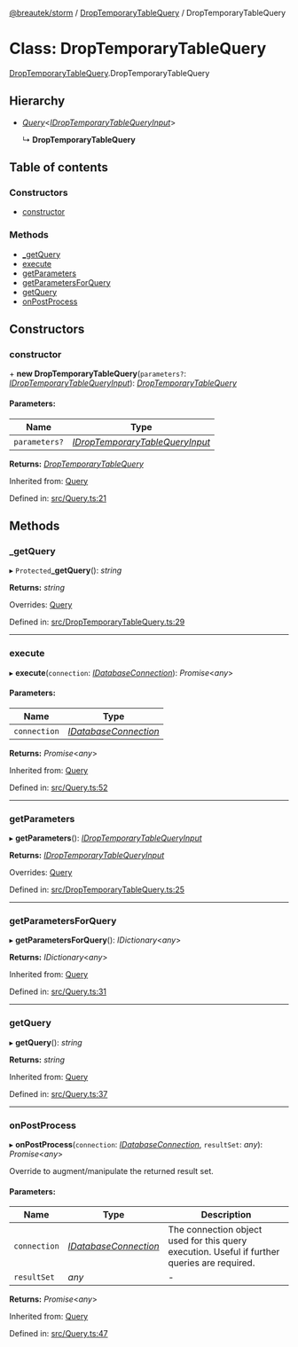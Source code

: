 [@breautek/storm](../README.md) / [DropTemporaryTableQuery](../modules/droptemporarytablequery.md) / DropTemporaryTableQuery

# Class: DropTemporaryTableQuery

[DropTemporaryTableQuery](../modules/droptemporarytablequery.md).DropTemporaryTableQuery

## Hierarchy

* [*Query*](query.query-1.md)<[*IDropTemporaryTableQueryInput*](../interfaces/droptemporarytablequery.idroptemporarytablequeryinput.md)\>

  ↳ **DropTemporaryTableQuery**

## Table of contents

### Constructors

- [constructor](droptemporarytablequery.droptemporarytablequery-1.md#constructor)

### Methods

- [\_getQuery](droptemporarytablequery.droptemporarytablequery-1.md#_getquery)
- [execute](droptemporarytablequery.droptemporarytablequery-1.md#execute)
- [getParameters](droptemporarytablequery.droptemporarytablequery-1.md#getparameters)
- [getParametersForQuery](droptemporarytablequery.droptemporarytablequery-1.md#getparametersforquery)
- [getQuery](droptemporarytablequery.droptemporarytablequery-1.md#getquery)
- [onPostProcess](droptemporarytablequery.droptemporarytablequery-1.md#onpostprocess)

## Constructors

### constructor

\+ **new DropTemporaryTableQuery**(`parameters?`: [*IDropTemporaryTableQueryInput*](../interfaces/droptemporarytablequery.idroptemporarytablequeryinput.md)): [*DropTemporaryTableQuery*](droptemporarytablequery.droptemporarytablequery-1.md)

#### Parameters:

Name | Type |
------ | ------ |
`parameters?` | [*IDropTemporaryTableQueryInput*](../interfaces/droptemporarytablequery.idroptemporarytablequeryinput.md) |

**Returns:** [*DropTemporaryTableQuery*](droptemporarytablequery.droptemporarytablequery-1.md)

Inherited from: [Query](query.query-1.md)

Defined in: [src/Query.ts:21](https://github.com/breautek/storm/blob/af5cad8/src/Query.ts#L21)

## Methods

### \_getQuery

▸ `Protected`**_getQuery**(): *string*

**Returns:** *string*

Overrides: [Query](query.query-1.md)

Defined in: [src/DropTemporaryTableQuery.ts:29](https://github.com/breautek/storm/blob/af5cad8/src/DropTemporaryTableQuery.ts#L29)

___

### execute

▸ **execute**(`connection`: [*IDatabaseConnection*](../interfaces/idatabaseconnection.idatabaseconnection-1.md)): *Promise*<*any*\>

#### Parameters:

Name | Type |
------ | ------ |
`connection` | [*IDatabaseConnection*](../interfaces/idatabaseconnection.idatabaseconnection-1.md) |

**Returns:** *Promise*<*any*\>

Inherited from: [Query](query.query-1.md)

Defined in: [src/Query.ts:52](https://github.com/breautek/storm/blob/af5cad8/src/Query.ts#L52)

___

### getParameters

▸ **getParameters**(): [*IDropTemporaryTableQueryInput*](../interfaces/droptemporarytablequery.idroptemporarytablequeryinput.md)

**Returns:** [*IDropTemporaryTableQueryInput*](../interfaces/droptemporarytablequery.idroptemporarytablequeryinput.md)

Overrides: [Query](query.query-1.md)

Defined in: [src/DropTemporaryTableQuery.ts:25](https://github.com/breautek/storm/blob/af5cad8/src/DropTemporaryTableQuery.ts#L25)

___

### getParametersForQuery

▸ **getParametersForQuery**(): *IDictionary*<*any*\>

**Returns:** *IDictionary*<*any*\>

Inherited from: [Query](query.query-1.md)

Defined in: [src/Query.ts:31](https://github.com/breautek/storm/blob/af5cad8/src/Query.ts#L31)

___

### getQuery

▸ **getQuery**(): *string*

**Returns:** *string*

Inherited from: [Query](query.query-1.md)

Defined in: [src/Query.ts:37](https://github.com/breautek/storm/blob/af5cad8/src/Query.ts#L37)

___

### onPostProcess

▸ **onPostProcess**(`connection`: [*IDatabaseConnection*](../interfaces/idatabaseconnection.idatabaseconnection-1.md), `resultSet`: *any*): *Promise*<*any*\>

Override to augment/manipulate the returned result set.

#### Parameters:

Name | Type | Description |
------ | ------ | ------ |
`connection` | [*IDatabaseConnection*](../interfaces/idatabaseconnection.idatabaseconnection-1.md) | The connection object used for this query execution. Useful if further queries are required.   |
`resultSet` | *any* | - |

**Returns:** *Promise*<*any*\>

Inherited from: [Query](query.query-1.md)

Defined in: [src/Query.ts:47](https://github.com/breautek/storm/blob/af5cad8/src/Query.ts#L47)
